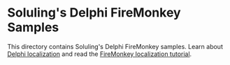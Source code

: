 # Soluling's Delphi FireMonkey Samples

This directory contains Soluling's Delphi FireMonkey samples. Learn about [Delphi localization](https://www.soluling.com/Help/Delphi/Index.htm) and read the [FireMonkey localization tutorial](https://www.soluling.com/Help/Delphi/FireMonkey.htm).

